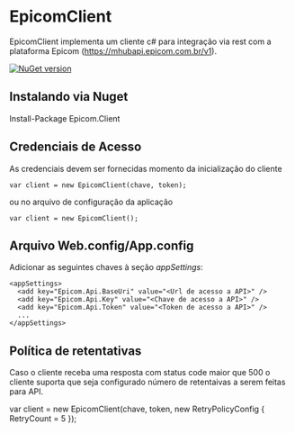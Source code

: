 # EpicomClient
EpicomClient implementa um cliente c# para integração via rest com a plataforma Epicom (https://mhubapi.epicom.com.br/v1). 

[![NuGet version](https://badge.fury.io/nu/epicom.client.svg)](https://badge.fury.io/nu/Epicom.Client)

## Instalando via  Nuget

Install-Package Epicom.Client

## Credenciais de Acesso

As credenciais devem ser fornecidas momento da inicialização do cliente
   
    var client = new EpicomClient(chave, token);

ou no arquivo de configuração da aplicação

    var client = new EpicomClient();

## Arquivo Web.config/App.config

Adicionar as seguintes chaves à seção *appSettings*:

    <appSettings>    
      <add key="Epicom.Api.BaseUri" value="<Url de acesso a API>" />
      <add key="Epicom.Api.Key" value="<Chave de acesso a API>" />
      <add key="Epicom.Api.Token" value="<Token de acesso a API>" />
      ...
    </appSettings>
    
## Política de retentativas

Caso o cliente receba uma resposta com status code maior que 500 o cliente suporta que seja configurado número de retentaivas a serem feitas para API.

   var client = new EpicomClient(chave, token, new RetryPolicyConfig { RetryCount = 5 });

